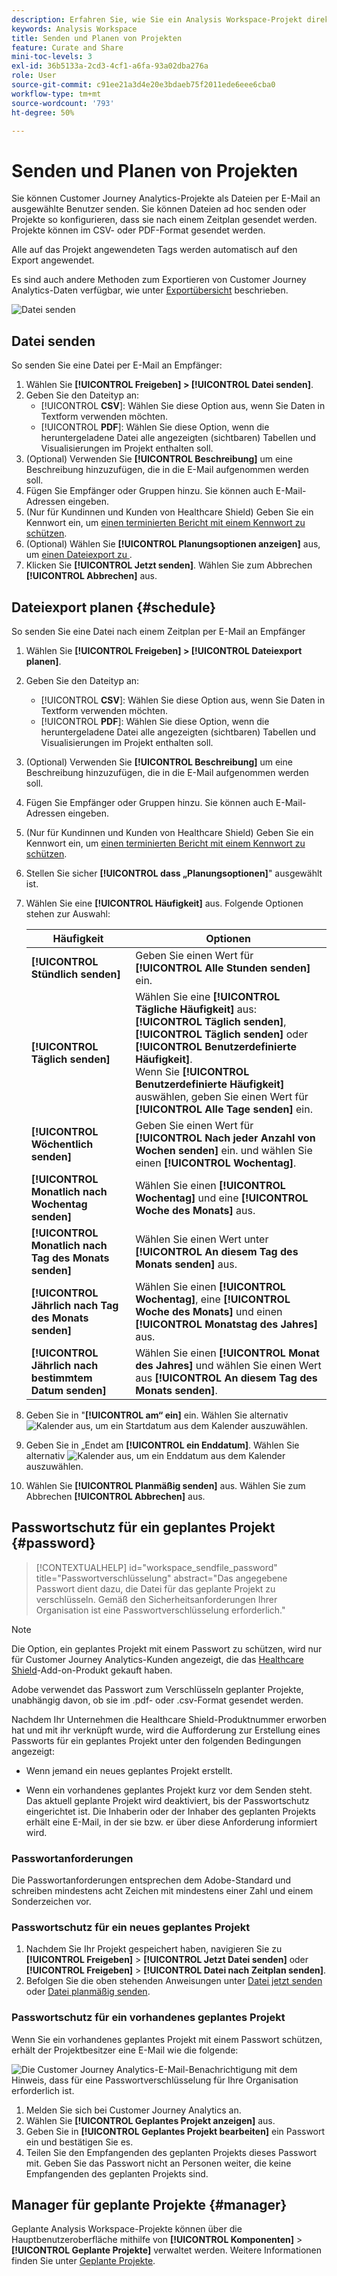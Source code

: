 ```yaml
---
description: Erfahren Sie, wie Sie ein Analysis Workspace-Projekt direkt oder nach einem Zeitplan für den E-Mail-Versand senden.
keywords: Analysis Workspace
title: Senden und Planen von Projekten
feature: Curate and Share
mini-toc-levels: 3
exl-id: 36b5133a-2cd3-4cf1-a6fa-93a02dba276a
role: User
source-git-commit: c91ee21a3d4e20e3bdaeb75f2011ede6eee6cba0
workflow-type: tm+mt
source-wordcount: '793'
ht-degree: 50%

---
```


# Senden und Planen von Projekten

Sie können Customer Journey Analytics-Projekte als Dateien per E-Mail an ausgewählte Benutzer senden. Sie können Dateien ad hoc senden oder Projekte so konfigurieren, dass sie nach einem Zeitplan gesendet werden. Projekte können im CSV- oder PDF-Format gesendet werden.

Alle auf das Projekt angewendeten Tags werden automatisch auf den Export angewendet.

Es sind auch andere Methoden zum Exportieren von Customer Journey Analytics-Daten verfügbar, wie unter [Exportübersicht](/help/analysis-workspace/export/export-project-overview.md) beschrieben.

![Datei senden](assets/send-file.png)

## Datei senden

So senden Sie eine Datei per E-Mail an Empfänger:

1. Wählen Sie **[!UICONTROL Freigeben] > [!UICONTROL Datei senden]**.
1. Geben Sie den Dateityp an:
   * [!UICONTROL **CSV**]: Wählen Sie diese Option aus, wenn Sie Daten in Textform verwenden möchten.
   * [!UICONTROL **PDF**]: Wählen Sie diese Option, wenn die heruntergeladene Datei alle angezeigten (sichtbaren) Tabellen und Visualisierungen im Projekt enthalten soll.
1. (Optional) Verwenden Sie **[!UICONTROL Beschreibung]** um eine Beschreibung hinzuzufügen, die in die E-Mail aufgenommen werden soll.
1. Fügen Sie Empfänger oder Gruppen hinzu. Sie können auch E-Mail-Adressen eingeben.
1. (Nur für Kundinnen und Kunden von Healthcare Shield) Geben Sie ein Kennwort ein, um [einen terminierten Bericht mit einem Kennwort zu schützen](#password-protect-a-new-scheduled-project).
1. (Optional) Wählen Sie **[!UICONTROL Planungsoptionen anzeigen]** aus, um [einen Dateiexport zu ](#schedule-file-export).
1. Klicken Sie **[!UICONTROL Jetzt senden]**. Wählen Sie zum Abbrechen **[!UICONTROL Abbrechen]** aus.


## Dateiexport planen {#schedule}

So senden Sie eine Datei nach einem Zeitplan per E-Mail an Empfänger

1. Wählen Sie **[!UICONTROL Freigeben] > [!UICONTROL Dateiexport planen]**.
1. Geben Sie den Dateityp an:
   * [!UICONTROL **CSV**]: Wählen Sie diese Option aus, wenn Sie Daten in Textform verwenden möchten.
   * [!UICONTROL **PDF**]: Wählen Sie diese Option, wenn die heruntergeladene Datei alle angezeigten (sichtbaren) Tabellen und Visualisierungen im Projekt enthalten soll.
1. (Optional) Verwenden Sie **[!UICONTROL Beschreibung]** um eine Beschreibung hinzuzufügen, die in die E-Mail aufgenommen werden soll.
1. Fügen Sie Empfänger oder Gruppen hinzu. Sie können auch E-Mail-Adressen eingeben.
1. (Nur für Kundinnen und Kunden von Healthcare Shield) Geben Sie ein Kennwort ein, um [einen terminierten Bericht mit einem Kennwort zu schützen](#password-protect-a-new-scheduled-project).
1. Stellen Sie sicher **[!UICONTROL dass „Planungsoptionen]**&quot; ausgewählt ist.
1. Wählen Sie eine **[!UICONTROL Häufigkeit]** aus. Folgende Optionen stehen zur Auswahl:

   | Häufigkeit | Optionen |
   |---|---|
   | **[!UICONTROL Stündlich senden]** | Geben Sie einen Wert für **[!UICONTROL Alle Stunden senden]** ein. |
   | **[!UICONTROL Täglich senden]** | Wählen Sie eine **[!UICONTROL Tägliche Häufigkeit]** aus: **[!UICONTROL Täglich senden]**, **[!UICONTROL Täglich senden]** oder **[!UICONTROL Benutzerdefinierte Häufigkeit]**.<br/>Wenn Sie **[!UICONTROL Benutzerdefinierte Häufigkeit]** auswählen, geben Sie einen Wert für **[!UICONTROL Alle Tage senden]** ein. |
   | **[!UICONTROL Wöchentlich senden]** | Geben Sie einen Wert für **[!UICONTROL Nach jeder Anzahl von Wochen senden]** ein. und wählen Sie einen **[!UICONTROL Wochentag]**. |
   | **[!UICONTROL Monatlich nach Wochentag senden]** | Wählen Sie einen **[!UICONTROL Wochentag]** und eine **[!UICONTROL Woche des Monats]** aus. |
   | **[!UICONTROL Monatlich nach Tag des Monats senden]** | Wählen Sie einen Wert unter **[!UICONTROL An diesem Tag des Monats senden]** aus. |
   | **[!UICONTROL Jährlich nach Tag des Monats senden]** | Wählen Sie einen **[!UICONTROL Wochentag]**, eine **[!UICONTROL Woche des Monats]** und einen **[!UICONTROL Monatstag des Jahres]** aus. |
   | **[!UICONTROL Jährlich nach bestimmtem Datum senden]** | Wählen Sie einen **[!UICONTROL Monat des Jahres]** und wählen Sie einen Wert aus **[!UICONTROL An diesem Tag des Monats senden]**. |

1. Geben Sie in &quot;**[!UICONTROL am“ ein]** ein. Wählen Sie alternativ ![Kalender](/help/assets/icons/Calendar.svg) aus, um ein Startdatum aus dem Kalender auszuwählen.

1. Geben Sie in „Endet am **[!UICONTROL ein Enddatum]**. Wählen Sie alternativ ![Kalender](/help/assets/icons/Calendar.svg) aus, um ein Enddatum aus dem Kalender auszuwählen.
1. Wählen Sie **[!UICONTROL Planmäßig senden]** aus. Wählen Sie zum Abbrechen **[!UICONTROL Abbrechen]** aus.


## Passwortschutz für ein geplantes Projekt {#password}

<!-- markdownlint-disable MD034 -->

>[!CONTEXTUALHELP]
>id="workspace_sendfile_password"
>title="Passwortverschlüsselung"
>abstract="Das angegebene Passwort dient dazu, die Datei für das geplante Projekt zu verschlüsseln. Gemäß den Sicherheitsanforderungen Ihrer Organisation ist eine Passwortverschlüsselung erforderlich."

<!-- markdownlint-enable MD034 -->


>[!NOTE]
>
>Die Option, ein geplantes Projekt mit einem Passwort zu schützen, wird nur für Customer Journey Analytics-Kunden angezeigt, die das [Healthcare Shield](https://business.adobe.com/solutions/industries/healthcare.html)-Add-on-Produkt gekauft haben.

Adobe verwendet das Passwort zum Verschlüsseln geplanter Projekte, unabhängig davon, ob sie im .pdf- oder .csv-Format gesendet werden.

Nachdem Ihr Unternehmen die Healthcare Shield-Produktnummer erworben hat und mit ihr verknüpft wurde, wird die Aufforderung zur Erstellung eines Passworts für ein geplantes Projekt unter den folgenden Bedingungen angezeigt:

* Wenn jemand ein neues geplantes Projekt erstellt.

* Wenn ein vorhandenes geplantes Projekt kurz vor dem Senden steht. Das aktuell geplante Projekt wird deaktiviert, bis der Passwortschutz eingerichtet ist. Die Inhaberin oder der Inhaber des geplanten Projekts erhält eine E-Mail, in der sie bzw. er über diese Anforderung informiert wird.

### Passwortanforderungen

Die Passwortanforderungen entsprechen dem Adobe-Standard und schreiben mindestens acht Zeichen mit mindestens einer Zahl und einem Sonderzeichen vor.

### Passwortschutz für ein neues geplantes Projekt

1. Nachdem Sie Ihr Projekt gespeichert haben, navigieren Sie zu **[!UICONTROL Freigeben]** > **[!UICONTROL Jetzt Datei senden]** oder **[!UICONTROL Freigeben]** > **[!UICONTROL Datei nach Zeitplan senden]**.
1. Befolgen Sie die oben stehenden Anweisungen unter [Datei jetzt senden](https://experienceleague.adobe.com/docs/analytics-platform/using/cja-workspace/export/t-schedule-report.html?lang=de#now) oder [Datei planmäßig senden](https://experienceleague.adobe.com/docs/analytics-platform/using/cja-workspace/export/t-schedule-report.html?lang=de#schedule).

### Passwortschutz für ein vorhandenes geplantes Projekt

Wenn Sie ein vorhandenes geplantes Projekt mit einem Passwort schützen, erhält der Projektbesitzer eine E-Mail wie die folgende:

![Die Customer Journey Analytics-E-Mail-Benachrichtigung mit dem Hinweis, dass für eine Passwortverschlüsselung für Ihre Organisation erforderlich ist.](assets/email-password.png)

1. Melden Sie sich bei Customer Journey Analytics an.
1. Wählen Sie **[!UICONTROL Geplantes Projekt anzeigen]** aus.
1. Geben Sie in **[!UICONTROL Geplantes Projekt bearbeiten]** ein Passwort ein und bestätigen Sie es.
1. Teilen Sie den Empfangenden des geplanten Projekts dieses Passwort mit. Geben Sie das Passwort nicht an Personen weiter, die keine Empfangenden des geplanten Projekts sind.



## Manager für geplante Projekte {#manager}

Geplante Analysis Workspace-Projekte können über die Hauptbenutzeroberfläche mithilfe von **[!UICONTROL Komponenten]** > **[!UICONTROL Geplante Projekte]** verwaltet werden. Weitere Informationen finden Sie unter [Geplante Projekte](/help/components/scheduled-projects-manager.md).
